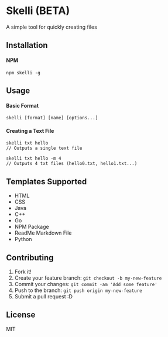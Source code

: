# Skelli (BETA)
A simple tool for quickly creating files

## Installation

#### NPM
    npm skelli -g

## Usage

#### Basic Format
    skelli [format] [name] [options...]

#### Creating a Text File
    skelli txt hello        
    // Outputs a single text file

    skelli txt hello -m 4   
    // Outputs 4 txt files (hello0.txt, hello1.txt...)

## Templates Supported
+ HTML
+ CSS
+ Java
+ C++
+ Go
+ NPM Package
+ ReadMe Markdown File
+ Python

## Contributing

1. Fork it!
2. Create your feature branch: `git checkout -b my-new-feature`
3. Commit your changes: `git commit -am 'Add some feature'`
4. Push to the branch: `git push origin my-new-feature`
5. Submit a pull request :D


## License
MIT
